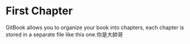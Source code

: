 # First Chapter

GitBook allows you to organize your book into chapters, each chapter is stored in a separate file like this one.你是大帥哥
